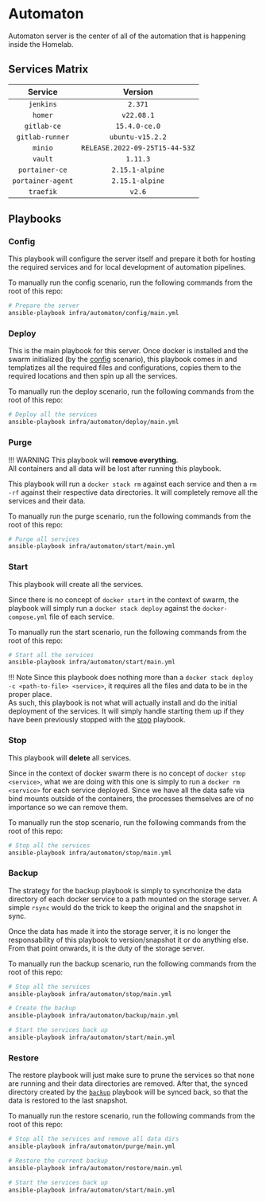 # Automaton

Automaton server is the center of all of the automation that is happening inside the Homelab.

## Services Matrix

|      Service      |            Version             |
| :---------------: | :----------------------------: |
|     `jenkins`     |            `2.371`             |
|      `homer`      |           `v22.08.1`           |
|    `gitlab-ce`    |         `15.4.0-ce.0`          |
|  `gitlab-runner`  |        `ubuntu-v15.2.2`        |
|      `minio`      | `RELEASE.2022-09-25T15-44-53Z` |
|      `vault`      |            `1.11.3`            |
|  `portainer-ce`   |        `2.15.1-alpine`         |
| `portainer-agent` |        `2.15.1-alpine`         |
|     `traefik`     |             `v2.6`             |

## Playbooks

### Config

This playbook will configure the server itself and prepare it both for hosting the required services and for local development of automation pipelines.

To manually run the config scenario, run the following commands from the root of this repo:

``` bash
# Prepare the server
ansible-playbook infra/automaton/config/main.yml
```

### Deploy

This is the main playbook for this server. Once docker is installed and the swarm initialized (by the [config](#config) scenario), this playbook comes in and templatizes all the required files and configurations, copies them to the required locations and then spin up all the services.

To manually run the deploy scenario, run the following commands from the root of this repo:

``` bash
# Deploy all the services
ansible-playbook infra/automaton/deploy/main.yml
```

### Purge

!!! WARNING
    This playbook will **remove everything**.  
    All containers and all data will be lost after running this playbook.

This playbook will run a `docker stack rm` against each service and then a `rm -rf` against their respective data directories. It will completely remove all the services and their data.

To manually run the purge scenario, run the following commands from the root of this repo:

``` bash
# Purge all services
ansible-playbook infra/automaton/start/main.yml
```

### Start

This playbook will create all the services.

Since there is no concept of `docker start` in the context of swarm, the playbook will simply run a `docker stack deploy` against the `docker-compose.yml` file of each service.

To manually run the start scenario, run the following commands from the root of this repo:

``` bash
# Start all the services
ansible-playbook infra/automaton/start/main.yml
```

!!! Note
    Since this playbook does nothing more than a `docker stack deploy -c <path-to-file> <service>`, it requires all the files and data to be in the proper place.  
    As such, this playbook is not what will actually install and do the initial deployment of the services. It will simply handle starting them up if they have been previously stopped with the [stop](#stop) playbook.

### Stop

This playbook will **delete** all services.

Since in the context of docker swarm there is no concept of `docker stop <service>`, what we are doing with this one is simply to run a `docker rm <service>` for each service deployed. Since we have all the data safe via bind mounts outside of the containers, the processes themselves are of no importance so we can remove them.

To manually run the stop scenario, run the following commands from the root of this repo:

``` bash
# Stop all the services
ansible-playbook infra/automaton/stop/main.yml
```

### Backup

The strategy for the backup playbook is simply to syncrhonize the data directory of each docker service to a path mounted on the storage server. A simple `rsync` would do the trick to keep the original and the snapshot in sync.

Once the data has made it into the storage server, it is no longer the responsability of this playbook to version/snapshot it or do anything else. From that point onwards, it is the duty of the storage server.

To manually run the backup scenario, run the following commands from the root of this repo:

``` bash
# Stop all the services
ansible-playbook infra/automaton/stop/main.yml

# Create the backup
ansible-playbook infra/automaton/backup/main.yml

# Start the services back up
ansible-playbook infra/automaton/start/main.yml
```

### Restore

The restore playbook will just make sure to prune the services so that none are running and their data directories are removed. After that, the synced directory created by the [`backup`](#backup) playbook will be synced back, so that the data is restored to the last snapshot.

To manually run the restore scenario, run the following commands from the root of this repo:

``` bash
# Stop all the services and remove all data dirs
ansible-playbook infra/automaton/purge/main.yml

# Restore the current backup
ansible-playbook infra/automaton/restore/main.yml

# Start the services back up
ansible-playbook infra/automaton/start/main.yml
```
